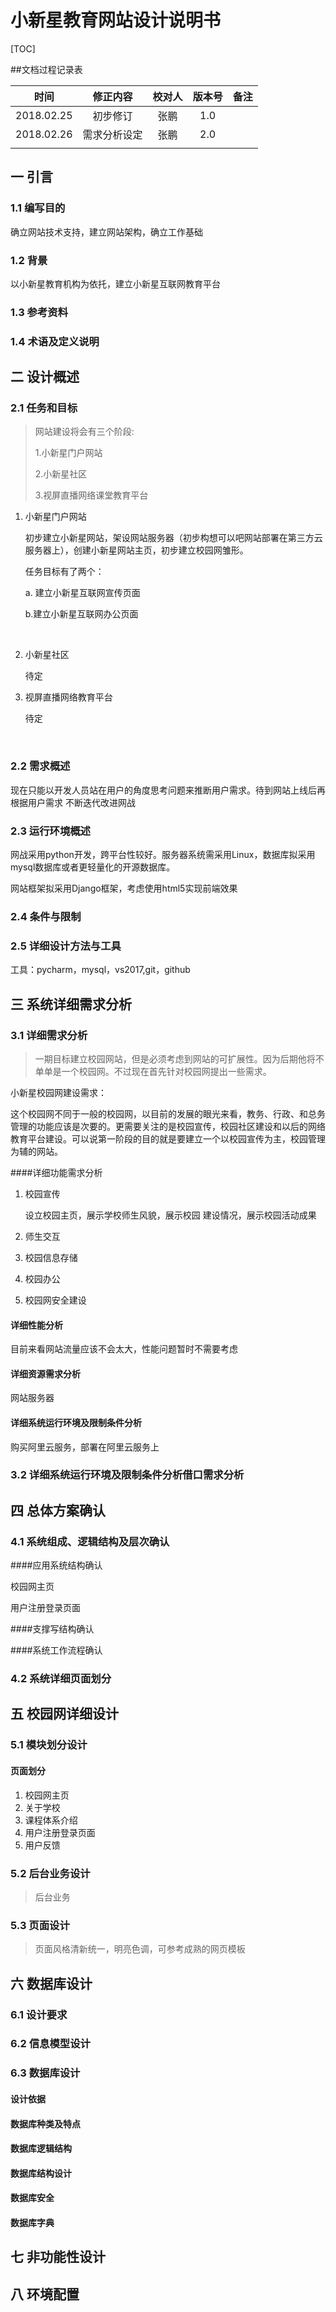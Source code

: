 # 小新星教育网站设计说明书

[TOC]

##文档过程记录表

|    时间    |   修正内容   | 校对人 | 版本号 | 备注 |
| :--------: | :----------: | :----: | :----: | :--: |
| 2018.02.25 |   初步修订   |  张鹏  |  1.0   |      |
| 2018.02.26 | 需求分析设定 |  张鹏  |  2.0   |      |
|            |              |        |        |      |

## 一 引言

### 1.1 编写目的

确立网站技术支持，建立网站架构，确立工作基础

### 1.2 背景

以小新星教育机构为依托，建立小新星互联网教育平台

### 1.3 参考资料

### 1.4 术语及定义说明

## 二 设计概述

### 2.1 任务和目标

> 网站建设将会有三个阶段:
>
> 1.小新星门户网站
>
> 2.小新星社区
>
> 3.视屏直播网络课堂教育平台

1. 小新星门户网站

   初步建立小新星网站，架设网站服务器（初步构想可以吧网站部署在第三方云服务器上），创建小新星网站主页，初步建立校园网雏形。

   任务目标有了两个：

   a. 建立小新星互联网宣传页面

   b.建立小新星互联网办公页面 

   ​

2. 小新星社区

   待定

3. 视屏直播网络教育平台

   待定

   ​

###  2.2 需求概述

现在只能以开发人员站在用户的角度思考问题来推断用户需求。待到网站上线后再根据用户需求 不断迭代改进网战

### 2.3 运行环境概述

网战采用python开发，跨平台性较好。服务器系统需采用Linux，数据库拟采用mysql数据库或者更轻量化的开源数据库。

网站框架拟采用Django框架，考虑使用html5实现前端效果

### 2.4 条件与限制

### 2.5 详细设计方法与工具

工具：pycharm，mysql，vs2017,git，github

## 三 系统详细需求分析

### 3.1 详细需求分析

> 一期目标建立校园网站，但是必须考虑到网站的可扩展性。因为后期他将不单单是一个校园网。不过现在首先针对校园网提出一些需求。																																																																																																																																																																																																																																								

小新星校园网建设需求：

​       这个校园网不同于一般的校园网，以目前的发展的眼光来看，教务、行政、和总务管理的功能应该是次要的。更需要关注的是校园宣传，校园社区建设和以后的网络教育平台建设。可以说第一阶段的目的就是要建立一个以校园宣传为主，校园管理为辅的网站。

####详细功能需求分析

1. 校园宣传

   设立校园主页，展示学校师生风貌，展示校园 建设情况，展示校园活动成果

2. 师生交互

3. 校园信息存储

4. 校园办公

5. 校园网安全建设

#### 详细性能分析

目前来看网站流量应该不会太大，性能问题暂时不需要考虑

#### 详细资源需求分析

网站服务器

#### 详细系统运行环境及限制条件分析

购买阿里云服务，部署在阿里云服务上

### 3.2 详细系统运行环境及限制条件分析借口需求分析



## 四 总体方案确认

### 4.1 系统组成、逻辑结构及层次确认

>

####应用系统结构确认

校园网主页

用户注册登录页面

####支撑写结构确认

####系统工作流程确认

### 4.2 系统详细页面划分



## 五 校园网详细设计

### 5.1 模块划分设计

#### 页面划分

1. 校园网主页
2. 关于学校
3. 课程体系介绍
4. 用户注册登录页面
5. 用户反馈



### 5.2 后台业务设计

> 后台业务

### 5.3 页面设计

> 页面风格清新统一，明亮色调，可参考成熟的网页模板



## 六 数据库设计

### 6.1 设计要求

### 6.2 信息模型设计

### 6.3 数据库设计

#### 设计依据

#### 数据库种类及特点

#### 数据库逻辑结构

#### 数据库结构设计

#### 数据库安全

#### 数据库字典

## 七 非功能性设计

## 八 环境配置









> 

